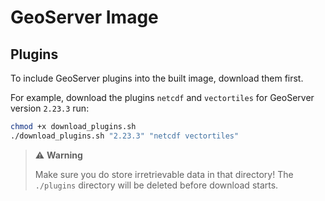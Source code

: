 # GeoServer Image

## Plugins

To include GeoServer plugins into the built image, download them first.

For example, download the plugins `netcdf` and `vectortiles` for GeoServer version `2.23.3` run: 

 ```sh
 chmod +x download_plugins.sh
 ./download_plugins.sh "2.23.3" "netcdf vectortiles"
 ```

> :warning: **Warning**
>
> Make sure you do store irretrievable data in that directory!
> The `./plugins` directory will be deleted before download starts.


